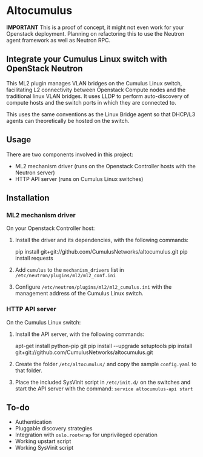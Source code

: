 # Altocumulus

**IMPORTANT** This is a proof of concept, it might not even work for your Openstack deployment. 
Planning on refactoring this to use the Neutron agent framework as well as Neutron RPC.

## Integrate your Cumulus Linux switch with OpenStack Neutron

This ML2 plugin manages VLAN bridges on the Cumulus Linux switch, facilitating L2 connectivity between Openstack Compute nodes and the traditional linux VLAN bridges. It uses LLDP to perform auto-discovery of compute hosts and the switch ports in which they are connected to.

This uses the same conventions as the Linux Bridge agent so that DHCP/L3 agents can theoretically be hosted on the switch.

## Usage

There are two components involved in this project:
* ML2 mechanism driver (runs on the Openstack Controller hosts with the Neutron server)
* HTTP API server (runs on Cumulus Linux switches)

## Installation
### ML2 mechanism driver
On your Openstack Controller host:
1. Install the driver and its dependencies, with the following commands:

    pip install git+git://github.com/CumulusNetworks/altocumulus.git
    pip install requests

2. Add `cumulus` to the `mechanism_drivers` list in `/etc/neutron/plugins/ml2/ml2_conf.ini`

3. Configure `/etc/neutron/plugins/ml2/ml2_cumulus.ini` with the management address of the Cumulus Linux switch.

### HTTP API server
On the Cumulus Linux switch:
1. Install the API server, with the following commands:

    apt-get install python-pip git
    pip install --upgrade setuptools
    pip install git+git://github.com/CumulusNetworks/altocumulus.git

2. Create the folder `/etc/altocumulus/` and copy the sample `config.yaml` to that folder.
3. Place the included SysVinit script in `/etc/init.d/` on the switches and start the API server with the command:
   `service altocumulus-api start`

## To-do
* Authentication
* Pluggable discovery strategies
* Integration with `oslo.rootwrap` for unprivileged operation
* Working upstart script
* Working SysVinit script
